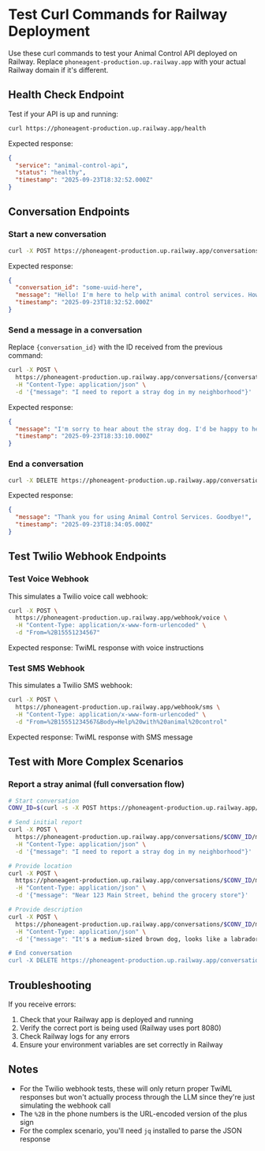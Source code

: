 # Test Curl Commands for Railway Deployment

Use these curl commands to test your Animal Control API deployed on Railway. Replace `phoneagent-production.up.railway.app` with your actual Railway domain if it's different.

## Health Check Endpoint

Test if your API is up and running:

```bash
curl https://phoneagent-production.up.railway.app/health
```

Expected response:
```json
{
  "service": "animal-control-api",
  "status": "healthy",
  "timestamp": "2025-09-23T18:32:52.000Z"
}
```

## Conversation Endpoints

### Start a new conversation

```bash
curl -X POST https://phoneagent-production.up.railway.app/conversations
```

Expected response:
```json
{
  "conversation_id": "some-uuid-here",
  "message": "Hello! I'm here to help with animal control services. How can I assist you today?",
  "timestamp": "2025-09-23T18:32:52.000Z"
}
```

### Send a message in a conversation

Replace `{conversation_id}` with the ID received from the previous command:

```bash
curl -X POST \
  https://phoneagent-production.up.railway.app/conversations/{conversation_id}/messages \
  -H "Content-Type: application/json" \
  -d '{"message": "I need to report a stray dog in my neighborhood"}'
```

Expected response:
```json
{
  "message": "I'm sorry to hear about the stray dog. I'd be happy to help you report this. Could you please provide the location where you saw the dog?",
  "timestamp": "2025-09-23T18:33:10.000Z"
}
```

### End a conversation

```bash
curl -X DELETE https://phoneagent-production.up.railway.app/conversations/{conversation_id}
```

Expected response:
```json
{
  "message": "Thank you for using Animal Control Services. Goodbye!",
  "timestamp": "2025-09-23T18:34:05.000Z"
}
```

## Test Twilio Webhook Endpoints

### Test Voice Webhook

This simulates a Twilio voice call webhook:

```bash
curl -X POST \
  https://phoneagent-production.up.railway.app/webhook/voice \
  -H "Content-Type: application/x-www-form-urlencoded" \
  -d "From=%2B15551234567"
```

Expected response: TwiML response with voice instructions

### Test SMS Webhook

This simulates a Twilio SMS webhook:

```bash
curl -X POST \
  https://phoneagent-production.up.railway.app/webhook/sms \
  -H "Content-Type: application/x-www-form-urlencoded" \
  -d "From=%2B15551234567&Body=Help%20with%20animal%20control"
```

Expected response: TwiML response with SMS message

## Test with More Complex Scenarios

### Report a stray animal (full conversation flow)

```bash
# Start conversation
CONV_ID=$(curl -s -X POST https://phoneagent-production.up.railway.app/conversations | jq -r '.conversation_id')

# Send initial report
curl -X POST \
  https://phoneagent-production.up.railway.app/conversations/$CONV_ID/messages \
  -H "Content-Type: application/json" \
  -d '{"message": "I need to report a stray dog in my neighborhood"}'

# Provide location
curl -X POST \
  https://phoneagent-production.up.railway.app/conversations/$CONV_ID/messages \
  -H "Content-Type: application/json" \
  -d '{"message": "Near 123 Main Street, behind the grocery store"}'

# Provide description
curl -X POST \
  https://phoneagent-production.up.railway.app/conversations/$CONV_ID/messages \
  -H "Content-Type: application/json" \
  -d '{"message": "It's a medium-sized brown dog, looks like a labrador mix"}'

# End conversation
curl -X DELETE https://phoneagent-production.up.railway.app/conversations/$CONV_ID
```

## Troubleshooting

If you receive errors:

1. Check that your Railway app is deployed and running
2. Verify the correct port is being used (Railway uses port 8080)
3. Check Railway logs for any errors
4. Ensure your environment variables are set correctly in Railway

## Notes

- For the Twilio webhook tests, these will only return proper TwiML responses but won't actually process through the LLM since they're just simulating the webhook call
- The `%2B` in the phone numbers is the URL-encoded version of the plus sign
- For the complex scenario, you'll need `jq` installed to parse the JSON response
